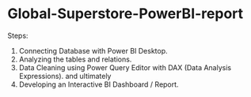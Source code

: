 # Global-Superstore-PowerBI-report
Steps:
1. Connecting Database with Power BI Desktop.
2. Analyzing the tables and relations.
3. Data Cleaning using Power Query Editor with DAX (Data Analysis Expressions).
   and ultimately
4. Developing an Interactive BI Dashboard / Report.
